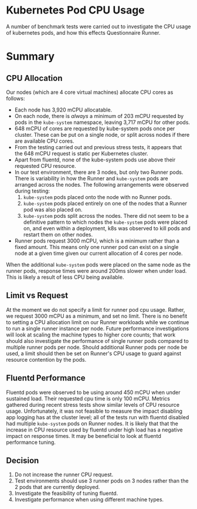 # Kubernetes Pod CPU Usage

A number of benchmark tests were carried out to investigate the CPU usage of kubernetes pods, and how this effects Questionnaire Runner.

# Summary

## CPU Allocation

Our nodes (which are 4 core virtual machines) allocate CPU cores as follows:

- Each node has 3,920 mCPU allocatable.
- On each node, there is _always_ a minimum of 203 mCPU requested by pods in the `kube-system` namespace, leaving 3,717 mCPU for other pods.
- 648 mCPU of cores are requested by kube-system pods once per cluster. These can be put on a single node, or split across nodes if there are available CPU cores.
- From the testing carried out and previous stress tests, it appears that the 648 mCPU request is static per Kubernetes cluster.
- Apart from fluentd, none of the kube-system pods use above their requested CPU resource.
- In our test environment, there are 3 nodes, but only two Runner pods. There is variability in how the Runner and `kube-system` pods are arranged across the nodes. The following arrangements were observed during testing:
  1. `kube-system` pods placed onto the node with no Runner pods.
  1. `kube-system` pods placed entirely on one of the nodes that a Runner pod was also placed on.
  1. `kube-system` pods split across the nodes.
     There did not seem to be a definitive pattern to which nodes the `kube-system` pods were placed on, and even within a deployment, k8s was observed to kill pods and restart them on other nodes.
- Runner pods request 3000 mCPU, which is a minimum rather than a fixed amount. This means only one runner pod can exist on a single node at a given time given our current allocation of 4 cores per node.

When the additional `kube-system` pods were placed on the same node as the runner pods, response times were around 200ms slower when under load. This is likely a result of less CPU being available.

## Limit vs Request

At the moment we do not specify a limit for runner pod cpu usage. Rather, we request 3000 mCPU as a minimum, and set no limit. There is no benefit to setting a CPU allocation limit on our Runner workloads while we continue to run a single runner instance per node. Future performance investigations will look at scaling the machine types to higher core counts; that work should also investigate the performance of single runner pods compared to multiple runner pods per node. Should additional Runner pods per node be used, a limit should then be set on Runner's CPU usage to guard against resource contention by the pods.

## Fluentd Performance

Fluentd pods were observed to be using around 450 mCPU when under sustained load. Their requested cpu time is only 100 mCPU. Metrics gathered during recent stress tests show similar levels of CPU resource usage. Unfortunately, it was not feasible to measure the impact disabling app logging has at the cluster level; all of the tests run with fluentd disabled had multiple `kube-system` pods on Runner nodes. It is likely that that the increase in CPU resource used by fluentd under high load has a negative impact on response times. It may be beneficial to look at fluentd performance tuning.

## Decision

1. Do not increase the runner CPU request.
1. Test environments should use 3 runner pods on 3 nodes rather than the 2 pods that are currently deployed.
1. Investigate the feasibility of tuning fluentd.
1. Investigate performance when using different machine types.

